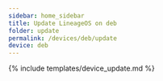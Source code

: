 ```yaml
---
sidebar: home_sidebar
title: Update LineageOS on deb
folder: update
permalink: /devices/deb/update
device: deb
---
```

{% include templates/device_update.md %}
